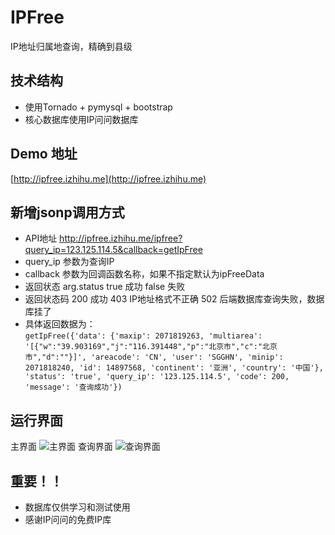 # IPFree
IP地址归属地查询，精确到县级
## 技术结构
* 使用Tornado + pymysql + bootstrap
* 核心数据库使用IP问问数据库
## Demo 地址
[http://ipfree.izhihu.me](http://ipfree.izhihu.me)
## 新增jsonp调用方式
* API地址 http://ipfree.izhihu.me/ipfree?query_ip=123.125.114.5&callback=getIpFree
* query_ip 参数为查询IP
* callback 参数为回调函数名称，如果不指定默认为ipFreeData
* 返回状态 arg.status true 成功 false 失败
* 返回状态码 200 成功 403 IP地址格式不正确 502 后端数据库查询失败，数据库挂了
* 具体返回数据为：    
```getIpFree({'data': {'maxip': 2071819263, 'multiarea': '[{"w":"39.903169","j":"116.391448","p":"北京市","c":"北京市","d":""}]', 'areacode': 'CN', 'user': 'SGGHN', 'minip': 2071818240, 'id': 14897568, 'continent': '亚洲', 'country': '中国'}, 'status': 'true', 'query_ip': '123.125.114.5', 'code': 200, 'message': '查询成功'})```
## 运行界面
主界面
![主界面](https://github.com/lgphone/IPFree/blob/master/doc/pic/index.png)
查询界面
![查询界面](https://github.com/lgphone/IPFree/blob/master/doc/pic/query.png)
## 重要！！
* 数据库仅供学习和测试使用
* 感谢IP问问的免费IP库
